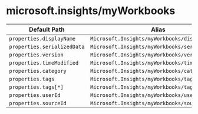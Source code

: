 # microsoft.insights/myWorkbooks

| Default Path | Alias |
|---|---|
| `properties.displayName` | `Microsoft.Insights/myWorkbooks/displayName` |
| `properties.serializedData` | `Microsoft.Insights/myWorkbooks/serializedData` |
| `properties.version` | `Microsoft.Insights/myWorkbooks/version` |
| `properties.timeModified` | `Microsoft.Insights/myWorkbooks/timeModified` |
| `properties.category` | `Microsoft.Insights/myWorkbooks/category` |
| `properties.tags` | `Microsoft.Insights/myWorkbooks/tags` |
| `properties.tags[*]` | `Microsoft.Insights/myWorkbooks/tags[*]` |
| `properties.userId` | `Microsoft.Insights/myWorkbooks/userId` |
| `properties.sourceId` | `Microsoft.Insights/myWorkbooks/sourceId` |

